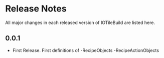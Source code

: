# Release Notes

All major changes in each released version of IOTileBuild are listed here.

## 0.0.1

- First Release. First definitions of
    -RecipeObjects
    -RecipeActionObjects
    